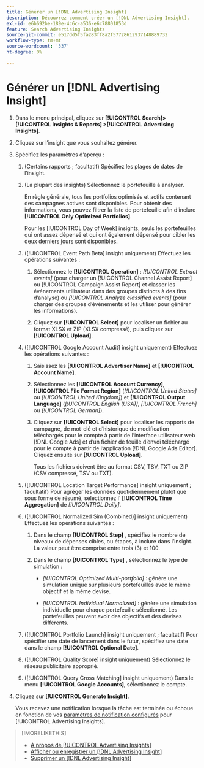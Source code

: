 ```yaml
---
title: Générer un [!DNL Advertising Insight]
description: Découvrez comment créer un [!DNL Advertising Insight].
exl-id: e6b692be-189e-4c6c-a536-e6c78801853d
feature: Search Advertising Insights
source-git-commit: e517dd5f5fa283ff8a2f57728612937148889732
workflow-type: tm+mt
source-wordcount: '337'
ht-degree: 0%

---
```


# Générer un [!DNL Advertising Insight]

1. Dans le menu principal, cliquez sur **[!UICONTROL Search]> [!UICONTROL Insights & Reports] >[!UICONTROL Advertising Insights]**.

2. Cliquez sur l’insight que vous souhaitez générer.

3. Spécifiez les paramètres d’aperçu :

   1. (Certains rapports ; facultatif) Spécifiez les plages de dates de l’insight.

   2. (La plupart des insights) Sélectionnez le portefeuille à analyser.

      En règle générale, tous les portfolios optimisés et actifs contenant des campagnes actives sont disponibles. Pour obtenir des informations, vous pouvez filtrer la liste de portefeuille afin d’inclure **[!UICONTROL Only Optimized Portfolios]**.

      Pour les [!UICONTROL Day of Week] insights, seuls les portefeuilles qui ont assez dépensé et qui ont également dépensé pour cibler les deux derniers jours sont disponibles.

   3. ([!UICONTROL Event Path Beta] insight uniquement) Effectuez les opérations suivantes :

      1. Sélectionnez le **[!UICONTROL Operation]** : *[!UICONTROL Extract events]* (pour charger un [!UICONTROL Channel Assist Report] ou [!UICONTROL Campaign Assist Report] et classer les événements utilisateur dans des groupes distincts à des fins d’analyse) ou *[!UICONTROL Analyze classified events]* (pour charger des groupes d’événements et les utiliser pour générer les informations).

      1. Cliquez sur **[!UICONTROL Select]** pour localiser un fichier au format XLSX et ZIP (XLSX compressé), puis cliquez sur **[!UICONTROL Upload]**.

   4. ([!UICONTROL Google Account Audit] insight uniquement) Effectuez les opérations suivantes :

      1. Saisissez les **[!UICONTROL Advertiser Name]** et **[!UICONTROL Account Name]**.

      1. Sélectionnez les **[!UICONTROL Account Currency]**, **[!UICONTROL File Format Region]** (*[!UICONTROL United States]* ou *[!UICONTROL United Kingdom]*) et **[!UICONTROL Output Language]** (*[!UICONTROL English (USA)]*, *[!UICONTROL French]* ou *[!UICONTROL German]*).

      1. Cliquez sur **[!UICONTROL Select]** pour localiser les rapports de campagne, de mot-clé et d’historique de modification téléchargés pour le compte à partir de l’interface utilisateur web [!DNL Google Ads] et d’un fichier de feuille d’envoi téléchargé pour le compte à partir de l’application [!DNL Google Ads Editor]. Cliquez ensuite sur **[!UICONTROL Upload]**.

         Tous les fichiers doivent être au format CSV, TSV, TXT ou ZIP (CSV compressé, TSV ou TXT).

   5. ([!UICONTROL Location Target Performance] insight uniquement ; facultatif) Pour agréger les données quotidiennement plutôt que sous forme de résumé, sélectionnez l’ **[!UICONTROL Time Aggregation]** de *[!UICONTROL Daily]*.

   6. ([!UICONTROL Normalized Sim (Combined)] insight uniquement) Effectuez les opérations suivantes :

      1. Dans le champ **[!UICONTROL Step]** , spécifiez le nombre de niveaux de dépenses cibles, ou étapes, à inclure dans l’insight. La valeur peut être comprise entre trois (3) et 100.

      1. Dans le champ **[!UICONTROL Type]** , sélectionnez le type de simulation :

         * *[!UICONTROL Optimized Multi-portfolio]* : génère une simulation unique sur plusieurs portefeuilles avec le même objectif et la même devise.

         * *[!UICONTROL Individual Normalized]* : génère une simulation individuelle pour chaque portefeuille sélectionné. Les portefeuilles peuvent avoir des objectifs et des devises différents.

   7. ([!UICONTROL Portfolio Launch] insight uniquement ; facultatif) Pour spécifier une date de lancement dans le futur, spécifiez une date dans le champ **[!UICONTROL Optional Date]**.

   8. ([!UICONTROL Quality Score] insight uniquement) Sélectionnez le réseau publicitaire approprié.

   9. ([!UICONTROL Query Cross Matching] insight uniquement) Dans le menu **[!UICONTROL Google Accounts]**, sélectionnez le compte.

4. Cliquez sur **[!UICONTROL Generate Insight]**.

   Vous recevez une notification lorsque la tâche est terminée ou échoue en fonction de vos [ paramètres de notification configurés](/help/search-social-commerce/notifications/notification-edit.md) pour [!UICONTROL Advertising Insights].

>[!MORELIKETHIS]
>
>* [À propos de [!UICONTROL Advertising Insights]](insight-about.md)
>* [Afficher ou enregistrer un [!DNL Advertising Insight]](insight-view-save.md)
>* [Supprimer un [!DNL Advertising Insight]](insight-delete.md)
